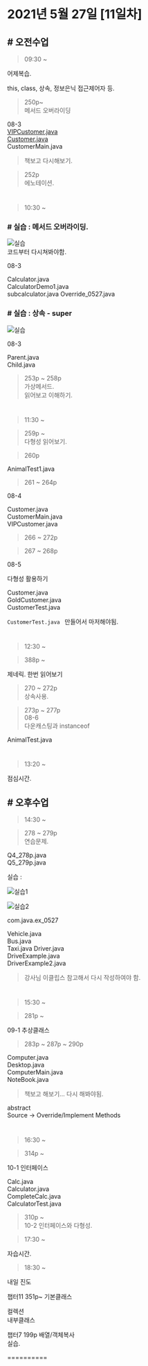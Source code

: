 # 2021년 5월 27일 [11일차]

## # 오전수업

> 09:30 ~

어제복습.  

this, class, 상속, 정보은닉 접근제어자 등.



> 250p~  
> 메서드 오버라이딩  

08-3   
[VIPCustomer.java](https://github.com/SungWoo0315/eclipse/blob/main/eclipse-workspace/Java_basic_sw/src/com/java/chapter8_3_0527/VIPCustomer.java)  
[Customer.java](../eclipse-workspace/Java_basic_sw/src/com/java/chapter8_3_0527/Customer.java)  
CustomerMain.java  
> 책보고 다시해보기.

> 252p  
> 에노테이션.  




#

> 10:30 ~

### # 실습 : 메서드 오버라이딩.
![실습](https://github.com/SungWoo0315/study-repository/blob/main/image-save/20210527%201041.png)  
코드부터 다시쳐봐야함.

08-3

Calculator.java  
CalculatorDemo1.java  
subcalculator.java
Override_0527.java  



### # 실습 : 상속 - super  
![실습](https://github.com/SungWoo0315/study-repository/blob/main/image-save/20210527%201052.png)  

08-3

Parent.java  
Child.java  


> 253p ~ 258p  
> 가상메서드.  
> 읽어보고 이해하기.  

#  
> 11:30 ~

> 259p ~  
> 다형성 읽어보기.


> 260p  

AnimalTest1.java  


> 261 ~ 264p

08-4  

Customer.java  
CustomerMain.java  
VIPCustomer.java  


> 266 ~ 272p


> 267 ~ 268p  

08-5  

다형성 활용하기  

Customer.java  
GoldCustomer.java  
CustomerTest.java  

`CustomerTest.java ` 만들어서 마저해야됨.


#  
> 12:30 ~


> 388p ~

제네릭. 한번 읽어보기  


> 270 ~ 272p  
상속사용.



> 273p ~ 277p  
08-6  
다운캐스팅과 instanceof  

AnimalTest.java  

#  
> 13:20 ~

점심시간.

## # 오후수업

> 14:30 ~

> 278 ~ 279p  
연습문제.

Q4_278p.java  
Q5_279p.java  


실습 :

![실습1](https://github.com/SungWoo0315/study-repository/blob/main/image-save/20210527%201454.png)

![실습2](https://github.com/SungWoo0315/study-repository/blob/main/image-save/20210527%201522.png)

com.java.ex_0527

Vehicle.java  
Bus.java  
Taxi.java
Driver.java  
DriveExample.java  
DriverExample2.java  

> 강사님 이클립스 참고해서 다시 작성하여야 함.  

#
> 15:30 ~

> 281p ~   

09-1 추상클래스  

> 283p  ~ 287p ~ 290p

Computer.java  
Desktop.java  
ComputerMain.java  
NoteBook.java  
> 책보고 해보기... 다시 해봐야됨.


abstract  
Source -> Override/Implement Methods  



#
> 16:30 ~

> 314p ~  

10-1 인터페이스  

Calc.java  
Calculator.java  
CompleteCalc.java  
CalculatorTest.java  



> 310p ~  
> 10-2 인터페이스와 다형성.  









> 17:30 ~

자습시간.


> 18:30 ~

내일 진도  

챕터11 351p~ 기본클래스

컬렉션  
내부클래스  

챕터7 199p 배열/객체복사  
실습.  

==========
